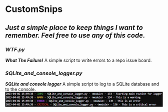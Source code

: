 # CustomSnips

## *Just a simple place to keep things I want to remember. Feel free to use any of this code.*

### *WTF.py*

<em>**What The Failure!**</em> A simple script to write errors to a repo issue board.

### *SQLite_and_console_logger.py*

<em>**SQLite and console logger**</em> A simple script to log to a SQLite database and to the console.
![Logger](https://github.com/dlroy88osu/CustomSnips/blob/bd516db54d00d18bb8b6ca30dc20a585a3a990ad/example_img/SQLite%20and%20console%20logger.jpg)
